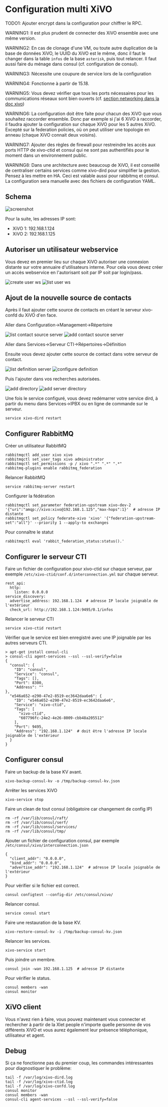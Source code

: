 Configuration multi XiVO
========================

TODO1: Ajouter encrypt dans la configuration pour chiffrer le RPC.

WARNING1: Il est plus prudent de connecter des XiVO ensemble avec une même version.

WARNING2: En cas de clonage d'une VM, ou toute autre duplication de la base de données XiVO, le UUID du XiVO est le même, donc il faut le changer dans la table `infos` de la base `asterisk`, puis tout relancer. Il faut aussi faire du ménage dans consul (cf. configuration de consul).

WARNING3: Nécessite une coupure de service lors de la configuration

WARNING4: Fonctionne à partir de 15.18.

WARNING5: Vous devez vérifier que tous les ports nécessaires pour les communications réseaux sont bien ouverts (cf. [section networking dans la doc xivo](http://documentation.xivo.fr/en/stable/contributors/network.html))

WARNING6: La configuration doit être faite pour chacun des XiVO que vous souhaitez raccorder ensemble. Donc par exemple si j'ai 6 XiVO à raccorder, il faudra ajouter la configuration sur chaque XiVO pour les 5 autres XiVO. Excepté sur la federation policies, où on peut utiliser une topologie en anneau (chaque XiVO connait deux voisins).

WARNING7: Ajouter des règles de firewall pour restreindre les accès aux ports HTTP de xivo-ctid et consul qui ne sont pas authentifiés pour le moment dans un environnement public.

WARNING8: Dans une architecture avec beaucoup de XiVO, il est conseillé de centraliser certains services comme xivo-dird pour simplifier la gestion. Pensez à les mettre en HA. Ceci est valable aussi pour rabbitmq et consul. La configuration sera manuelle avec des fichiers de configuration YAML.

Schema
------

![screenshot](/schemas/xivo_n2.png?raw=true "schema")

Pour la suite, les adresses IP sont:

* XiVO 1: 192.168.1.124
* XiVO 2: 192.168.1.125

Autoriser un utilisateur webservice
------------------------------------

Vous devez en premier lieu sur chaque XiVO autoriser une connexion distante sur votre annuaire d'utilisateurs interne. Pour cela vous devez créer un accès webservice en l'autorisant soit par IP soit par login/pass.

![create user ws](/screenshots/create_user_ws.png?raw=true "create user ws")
![list user ws](/screenshots/user_ws.png?raw=true "list user ws")

Ajout de la nouvelle source de contacts
---------------------------------------

Après il faut ajouter cette source de contacts en créant le serveur xivo-confd du XiVO d'en face.

Aller dans Configuration->Management->Répertoire

![list contact source server](/screenshots/list_contact_source_server.png?raw=true "list contact source server")
![add contact source server](/screenshots/xivo_add_directory_xivo.png?raw=true "add contact source server")

Aller dans Services->Serveur CTI->Répertoires->Définition

Ensuite vous devez ajouter cette source de contact dans votre serveur de contact.

![list definition server](/screenshots/definition_server.png?raw=true "list definition server")
![configure definition](/screenshots/configure_definition.png?raw=true "configure definition")

Puis l'ajouter dans vos recherches autorisées.

![add directory](/screenshots/add_directory.png?raw=true "add directory")
![add server directory](/screenshots/add_server_directory.png?raw=true "add server directory")


Une fois le service configuré, vous devez redémarrer votre service dird, à
partir du menu dans Services->IPBX ou en ligne de commande sur le serveur.

    service xivo-dird restart

Configurer RabbitMQ
-------------------

Créer un utilisateur RabbitMQ

    rabbitmqctl add_user xivo xivo
    rabbitmqctl set_user_tags xivo administrator
    rabbitmqctl set_permissions -p / xivo ".*" ".*" ".*"
    rabbitmq-plugins enable rabbitmq_federation

Relancer RabbitMQ

    service rabbitmq-server restart

Configurer la fédération

    rabbitmqctl set_parameter federation-upstream xivo-dev-2 '{"uri":"amqp://xivo:xivo@192.168.1.125","max-hops":1}'  # adresse IP distante
    rabbitmqctl set_policy federate-xivo 'xivo' '{"federation-upstream-set":"all"}' --priority 1 --apply-to exchanges

Pour connaître le statut

    rabbitmqctl eval 'rabbit_federation_status:status().'


Configurer le serveur CTI
-------------------------

Faire un fichier de configuration pour xivo-ctid sur chaque serveur, par exemple `/etc/xivo-ctid/conf.d/interconnection.yml` sur chaque serveur.

    rest_api:
      http:
        listen: 0.0.0.0
    service_discovery:
      advertise_address: 192.168.1.124  # adresse IP locale joignable de l'extérieur
      check_url: http://192.168.1.124:9495/0.1/infos

Relancer le serveur CTI

    service xivo-ctid restart

Vérifier que le service est bien enregistré avec une IP joignable par les autres serveurs CTI.

    > apt-get install consul-cli
    > consul-cli agent-services --ssl --ssl-verify=false
    {
      "consul": {
        "ID": "consul",
        "Service": "consul",
        "Tags": [],
        "Port": 8300,
        "Address": ""
    },
      "e546a652-e290-47e2-8519-ec3642daa6e6": {
        "ID": "e546a652-e290-47e2-8519-ec3642daa6e6",
        "Service": "xivo-ctid",
        "Tags": [
          "xivo-ctid",
          "607796fc-24e2-4e26-8009-cbb48a205512"
        ],
        "Port": 9495,
        "Address": "192.168.1.124"  # doit être l'adresse IP locale joignable de l'extérieur
      }
    }


Configurer consul
-----------------

Faire un backup de la base KV avant.

    xivo-backup-consul-kv -o /tmp/backup-consul-kv.json

Arrêter les services XiVO

    xivo-service stop

Faire un clean de tout consul (obligatoire car changement de config IP)

    rm -rf /var/lib/consul/raft/
    rm -rf /var/lib/consul/serf/
    rm -rf /var/lib/consul/services/
    rm -rf /var/lib/consul/tmp/


Ajouter un fichier de configuration consul, par exemple `/etc/consul/xivo/interconnection.json`

    {
      "client_addr": "0.0.0.0",
      "bind_addr": "0.0.0.0",
      "advertise_addr": "192.168.1.124"  # adresse IP locale joignable de l'extérieur
    }

Pour vérifier si le fichier est correct.

    consul configtest --config-dir /etc/consul/xivo/

Relancer consul.

    service consul start

Faire une restauration de la base KV.

    xivo-restore-consul-kv -i /tmp/backup-consul-kv.json

Relancer les services.

    xivo-service start

Puis joindre un membre.

    consul join -wan 192.168.1.125  # adresse IP distante

Pour vérifier le status.

    consul members -wan
    consul monitor

XiVO client
-----------

Vous n'avez rien à faire, vous pouvez maintenant vous connecter et rechercher à partir de la Xlet people n'importe quelle personne de vos différents XiVO et vous aurez également leur présence téléphonique, utilisateur et agent.


Debug
-----

Si ça ne fonctionne pas du premier coup, les commandes intéressantes pour diagnostiquer le problème:

    tail -f /var/log/xivo-dird.log
    tail -f /var/log/xivo-ctid.log
    tail -f /var/log/xivo-confd.log
    consul monitor
    consul members -wan
    consul-cli agent-services --ssl --ssl-verify=false
